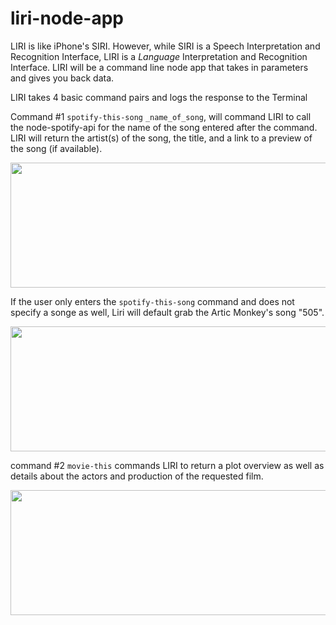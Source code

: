 # liri-node-app
LIRI is like iPhone's SIRI. However, while SIRI is a Speech Interpretation and Recognition Interface, LIRI is a _Language_ Interpretation and Recognition Interface. LIRI will be a command line node app that takes in parameters and gives you back data.

LIRI takes 4 basic command pairs and logs the response to the Terminal

Command #1 `spotify-this-song` `_name_of_song`, will command LIRI to call the node-spotify-api for the name of the song entered after the command. LIRI will return  the artist(s) of the song, the title, and a link to a preview of the song (if available).

<img src="https://media.giphy.com/media/vwQz6tQnjMwSSOdp7x/giphy.gif" width="600" height="200">


If the user only enters the `spotify-this-song` command and does not specify a songe as well, Liri will default grab the Artic Monkey's song "505".

<img src="https://media.giphy.com/media/1zjOYpTJON5b8sAigd/giphy.gif" width="600" height="200">




command #2  `movie-this` commands LIRI to return a plot overview as well as details about the actors and production of the requested film. 

<img src="https://media.giphy.com/media/kG8biFz9xx0yluJXOd/giphy.gif" width="600" height="200">

